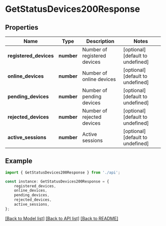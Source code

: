 # GetStatusDevices200Response


## Properties

Name | Type | Description | Notes
------------ | ------------- | ------------- | -------------
**registered_devices** | **number** | Number of registered devices | [optional] [default to undefined]
**online_devices** | **number** | Number of online devices | [optional] [default to undefined]
**pending_devices** | **number** | Number of pending devices | [optional] [default to undefined]
**rejected_devices** | **number** | Number of rejected devices | [optional] [default to undefined]
**active_sessions** | **number** | Active sessions | [optional] [default to undefined]

## Example

```typescript
import { GetStatusDevices200Response } from './api';

const instance: GetStatusDevices200Response = {
    registered_devices,
    online_devices,
    pending_devices,
    rejected_devices,
    active_sessions,
};
```

[[Back to Model list]](../README.md#documentation-for-models) [[Back to API list]](../README.md#documentation-for-api-endpoints) [[Back to README]](../README.md)
